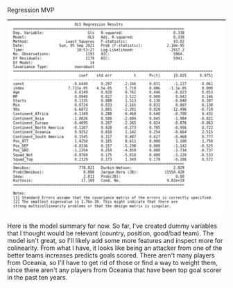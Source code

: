 Regression MVP


![image](https://github.com/ClaytonYoung/ClaytonYoung.github.io/blob/master/assets/Metis/pic.png?raw=true)

Here is the model summary for now. So far, I've created dummy variables that I thought would be relevant (country, position, good/bad team). The model isn't great, so I'll likely add some more features and inspect more for colinearity. 
From what I have, it looks like being an attacker from one of the better teams increases predicts goals scored. There aren't many players from Oceania, so I'll have to get rid of those or find a way to weight them, since there aren't any players from Oceania that have been top goal scorer in the past ten years. 
